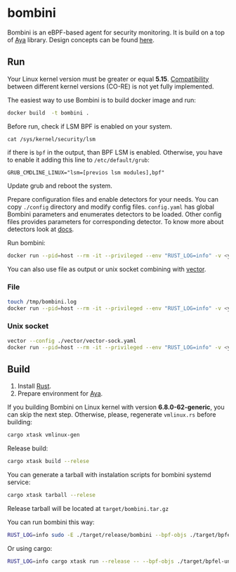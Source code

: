 # bombini

Bombini is an eBPF-based agent for security monitoring. It is build on a
top of [Aya](https://github.com/aya-rs/aya) library. Design concepts can be
found [here](docs/design.md).

## Run

Your Linux kernel version must be greater or equal **5.15**.
[Compatibility](https://github.com/aya-rs/aya/issues/349) between different kernel versions (CO-RE) is not yet fully implemented.

The easiest way to use Bombini is to build docker image and run:

```bash
docker build  -t bombini .
```

Before run, check if LSM BPF is enabled on your system.

```
cat /sys/kernel/security/lsm
```

if there is `bpf` in the output, than BPF LSM is enabled.
Otherwise, you have to enable it adding this line to `/etc/default/grub`:

```
GRUB_CMDLINE_LINUX="lsm=[previos lsm modules],bpf"
```

Update grub and reboot the system.

Prepare configuration files and enable detectors for your needs. You can copy `./config` directory and modify config files.
`config.yaml` has global Bombini parameters and enumerates detectors to be loaded. Other config files provides parameters for corresponding detector.
To know more about detectors look at [docs](docs/detectors/).

Run bombini:

```bash
docker run --pid=host --rm -it --privileged --env "RUST_LOG=info" -v <your-config-dir>:/usr/local/lib/bombini/config:ro  -v /sys/fs/bpf:/sys/fs/bpf bombini
```

You can also use file as output or unix socket combining with
[vector](https://github.com/vectordotdev/vector).

### File
```bash
touch /tmp/bombini.log
docker run --pid=host --rm -it --privileged --env "RUST_LOG=info" -v <your-config-dir>:/usr/local/lib/bombini/config:ro -v /tmp/bombini.log:/log/bombini.log -v /sys/fs/bpf:/sys/fs/bpf bombini --event-log /log/bombini.log
```

### Unix socket
```bash
vector --config ./vector/vector-sock.yaml
docker run --pid=host --rm -it --privileged --env "RUST_LOG=info" -v <your-config-dir>:/usr/local/lib/bombini/config:ro -v /tmp/bombini.sock:/log/bombini.sock -v /sys/fs/bpf:/sys/fs/bpf bombini --event-socket /log/bombini.sock
```

## Build

1. Install [Rust](https://www.rust-lang.org/tools/install).
2. Prepare environment for [Aya](https://aya-rs.dev/book/start/development/).

If you building Bombini on Linux kernel with version **6.8.0-62-generic**, you can skip the next step.
Otherwise, please, regenerate `vmlinux.rs` before building:

```bash
cargo xtask vmlinux-gen
```
Release build:

```bash
cargo xtask build --relese
```
You can generate a tarball with instalation scripts for bombini systemd service:

```bash
cargo xtask tarball --relese
```

Release tarball will be located at `target/bombini.tar.gz`

You can run bombini this way:

```bash
RUST_LOG=info sudo -E ./target/release/bombini --bpf-objs ./target/bpfel-unknown-none/release --config-dir ./config --stdout
```

Or using cargo:

```bash
RUST_LOG=info cargo xtask run --release -- --bpf-objs ./target/bpfel-unknown-none/release --config-dir ./config --stdout
```